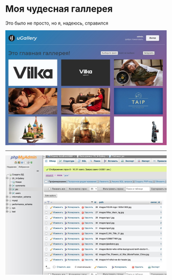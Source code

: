 # Моя чудесная галлерея

Это было не просто, но я, надеюсь, справился

![Everything is worked](images/mygal.jpg)

---

![Everything is worked](images/mysql.jpg)

